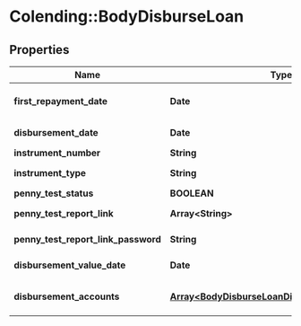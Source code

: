 # Colending::BodyDisburseLoan

## Properties
Name | Type | Description | Notes
------------ | ------------- | ------------- | -------------
**first_repayment_date** | **Date** | First repayment date as per repayment schedule | [optional] 
**disbursement_date** | **Date** | Disbursement date to the end customer | [optional] 
**instrument_number** | **String** | UTR / Cheque Number | [optional] 
**instrument_type** | **String** | RTGS / NEFT / UPI / Cheque | [optional] 
**penny_test_status** | **BOOLEAN** | Penny Test Status | [optional] 
**penny_test_report_link** | **Array&lt;String&gt;** | Penny Test Status Report Link | [optional] 
**penny_test_report_link_password** | **String** | Penny Test Status Report Link Password | [optional]
**disbursement_value_date** | **Date** | Date on which loan is disbursed | [optional]
**disbursement_accounts** | [**Array&lt;BodyDisburseLoanDisbursementAccounts&gt;**](BodyDisburseLoanDisbursementAccounts.md) | Refer table DisbursementAccounts for attributes | [optional] 

